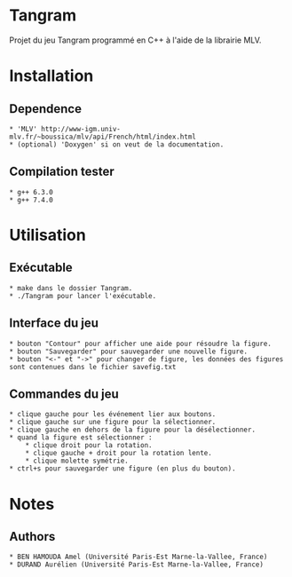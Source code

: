 Tangram
=======

Projet du jeu Tangram programmé en C++ à l'aide de la librairie MLV.

Installation
============

## Dependence
    * 'MLV' http://www-igm.univ-mlv.fr/~boussica/mlv/api/French/html/index.html
    * (optional) 'Doxygen' si on veut de la documentation.

## Compilation tester
    * g++ 6.3.0
    * g++ 7.4.0

Utilisation
===========

## Exécutable
    * make dans le dossier Tangram.
    * ./Tangram pour lancer l'exécutable.

## Interface du jeu
	* bouton "Contour" pour afficher une aide pour résoudre la figure.
	* bouton "Sauvegarder" pour sauvegarder une nouvelle figure.
	* bouton "<-" et "->" pour changer de figure, les données des figures sont contenues dans le fichier savefig.txt

## Commandes du jeu
	* clique gauche pour les événement lier aux boutons.
	* clique gauche sur une figure pour la sélectionner.
	* clique gauche en dehors de la figure pour la désélectionner.
	* quand la figure est sélectionner :
		* clique droit pour la rotation.
		* clique gauche + droit pour la rotation lente.
		* clique molette symétrie.
	* ctrl+s pour sauvegarder une figure (en plus du bouton).


Notes
=====

## Authors
    * BEN HAMOUDA Amel (Université Paris-Est Marne-la-Vallee, France)
    * DURAND Aurélien (Université Paris-Est Marne-la-Vallee, France)

